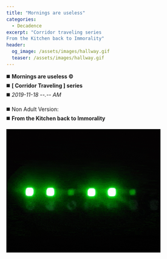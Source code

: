 ```yaml
---
title: "Mornings are useless"
categories:
  - Decadence
excerpt: "Corridor traveling series  
From the Kitchen back to Immorality"
header:
  og_image: /assets/images/hallway.gif
  teaser: /assets/images/hallway.gif
---
```


◼️ __Mornings are useless ©️__  
◼️ __[ Corridor Traveling ] series__   
◼️ _2019-11-18  --.-- AM_  
  
◼️ Non Adult Version:  
◼️ __From the Kitchen back to Immorality__


<a href="https://anti.science/assets/images/hallway.gif">
  <img src="/assets/images/modem1.gif" alt="Mornings are useless">
</a>
